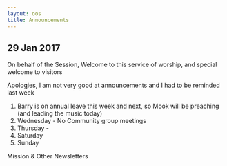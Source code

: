 ```yaml
---
layout: oos
title: Announcements
---
```

 
## 29 Jan 2017

On behalf of the Session, Welcome to this service of worship, and special welcome to visitors

Apologies, I am not very good at announcements and I had to be reminded last week 

1. Barry is on annual leave this week and next, so Mook will be preaching (and leading the music today)
1. Wednesday - No Community group meetings 
1. Thursday - 
1. Saturday
1. Sunday 



Mission & Other Newsletters 




